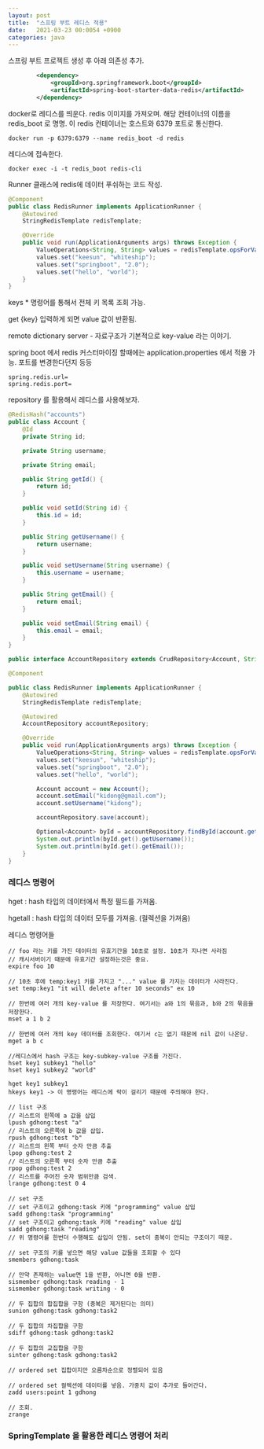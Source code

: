 ```yaml
---
layout: post
title:  "스프링 부트 레디스 적용"
date:   2021-03-23 00:0054 +0900
categories: java
---
```


스프링 부트 프로젝트 생성 후 아래 의존성 추가.

```xml
        <dependency>
            <groupId>org.springframework.boot</groupId>
            <artifactId>spring-boot-starter-data-redis</artifactId>
        </dependency>
```

docker로 레디스를 띄운다. redis 이미지를 가져오며. 해당 컨테이너의 이름을 redis_boot 로 명명. 이 redis 컨테이너는 호스트와 6379 포트로 통신한다.

```
docker run -p 6379:6379 --name redis_boot -d redis
```

레디스에 접속한다.

```
docker exec -i -t redis_boot redis-cli
```

Runner 클래스에 redis에 데이터 푸쉬하는 코드 작성.

```java
@Component
public class RedisRunner implements ApplicationRunner {
    @Autowired
    StringRedisTemplate redisTemplate;

    @Override
    public void run(ApplicationArguments args) throws Exception {
        ValueOperations<String, String> values = redisTemplate.opsForValue();
        values.set("keesun", "whiteship");
        values.set("springboot", "2.0");
        values.set("hello", "world");
    }
}
```

keys * 명령어를 통해서 전체 키 목록 조회 가능.

get {key} 입력하게 되면 value 값이 반환됨.

remote dictionary server - 자료구조가 기본적으로 key-value 라는 이야기.

spring boot 에서 redis 커스터마이징 할때에는 application.properties 에서 적용 가능.
포트를 변경한다던지 등등

```
spring.redis.url=
spring.redis.port=
```

repository 를 활용해서 레디스를 사용해보자.

```java
@RedisHash("accounts")
public class Account {
    @Id
    private String id;

    private String username;

    private String email;

    public String getId() {
        return id;
    }

    public void setId(String id) {
        this.id = id;
    }

    public String getUsername() {
        return username;
    }

    public void setUsername(String username) {
        this.username = username;
    }

    public String getEmail() {
        return email;
    }

    public void setEmail(String email) {
        this.email = email;
    }
}
```

```java
public interface AccountRepository extends CrudRepository<Account, String> {}
```

```java
@Component

public class RedisRunner implements ApplicationRunner {
    @Autowired
    StringRedisTemplate redisTemplate;

    @Autowired
    AccountRepository accountRepository;

    @Override
    public void run(ApplicationArguments args) throws Exception {
        ValueOperations<String, String> values = redisTemplate.opsForValue();
        values.set("keesun", "whiteship");
        values.set("springboot", "2.0");
        values.set("hello", "world");

        Account account = new Account();
        account.setEmail("kidong@gmail.com");
        account.setUsername("kidong");

        accountRepository.save(account);

        Optional<Account> byId = accountRepository.findById(account.getId());
        System.out.println(byId.get().getUsername());
        System.out.println(byId.get().getEmail());
    }
}

```

### 레디스 명령어

hget : hash 타입의 데이터에서 특정 필드를 가져옴.

hgetall : hash 타입의 데이터 모두를 가져옴. (컬렉션을 가져옴)


레디스 명령어들 

```
// foo 라는 키를 가진 데이터의 유효기간을 10초로 설정. 10초가 지나면 사라짐
// 캐시서버이기 때문에 유효기간 설정하는것은 중요.
expire foo 10
```

```
// 10초 후에 temp:key1 키를 가지고 "..." value 를 가지는 데이터가 사라진다.
set temp:key1 "it will delete after 10 seconds" ex 10
```

```
// 한번에 여러 개의 key-value 를 저장한다. 여기서는 a와 1의 묶음과, b와 2의 묶음을 저장한다.
mset a 1 b 2

// 한번에 여러 개의 key 데이터를 조회한다. 여기서 c는 없기 때문에 nil 값이 나온당.
mget a b c
```

```
//레디스에서 hash 구조는 key-subkey-value 구조를 가진다. 
hset key1 subkey1 "hello"
hset key1 subkey2 "world"

hget key1 subkey1
hkeys key1 -> 이 명령어는 레디스에 락이 걸리기 때문에 주의해야 한다.
```

```
// list 구조
// 리스트의 왼쪽에 a 값을 삽입
lpush gdhong:test "a"
// 리스트의 오른쪽에 b 값을 삽입.
rpush gdhong:test "b"
// 리스트의 왼쪽 부터 숫자 만큼 추출
lpop gdhong:test 2
// 리스트의 오른쪽 부터 숫자 만큼 추출
rpop gdhong:test 2
// 리스트를 주어진 숫자 범위만큼 검색.
lrange gdhong:test 0 4
```

```
// set 구조
// set 구조이고 gdhong:task 키에 "programming" value 삽입
sadd gdhong:task "programming"
// set 구조이고 gdhong:task 키에 "reading" value 삽입
sadd gdhong:task "reading"
// 위 명령어를 한번더 수행해도 삽입이 안됨. set이 중복이 안되는 구조이기 때문.

// set 구조의 키를 넣으면 해당 value 값들을 조회할 수 있다
smembers gdhong:task

// 만약 존재하는 value면 1을 반환, 아니면 0을 반환.
sismember gdhong:task reading - 1
sismember gdhong:task writing - 0

// 두 집합의 합집합을 구함 (중복은 제거된다는 의미)
sunion gdhong:task gdhong:task2

// 두 집합의 차집합을 구함
sdiff gdhong:task gdhong:task2

// 두 집합의 교집합을 구함
sinter gdhong:task gdhong:task2
```

```
// ordered set 집합이지만 오름차순으로 정렬되어 있음

// ordered set 컬렉션에 데이터를 넣음. 가중치 값이 추가로 들어간다.
zadd users:point 1 gdhong

// 조회.
zrange 
```


### SpringTemplate 을 활용한 레디스 명령어 처리